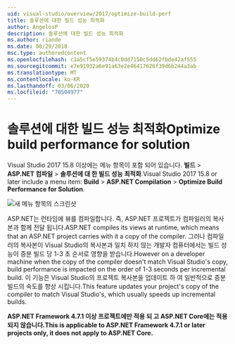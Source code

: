 ```yaml
---
uid: visual-studio/overview/2017/optimize-build-perf
title: 솔루션에 대한 빌드 성능 최적화
author: AngelosP
description: 솔루션에 대한 빌드 성능 최적화
ms.author: riande
ms.date: 08/29/2018
msc.type: authoredcontent
ms.openlocfilehash: c1a5cf5e59374b4c0dd7150c5dd62fbde42af555
ms.sourcegitcommit: e7e91932a6e91a63e2e46417626f39d6b244a3ab
ms.translationtype: MT
ms.contentlocale: ko-KR
ms.lasthandoff: 03/06/2020
ms.locfileid: "78504977"
---
```

# <a name="optimize-build-performance-for-solution"></a><span data-ttu-id="ca275-103">솔루션에 대한 빌드 성능 최적화</span><span class="sxs-lookup"><span data-stu-id="ca275-103">Optimize build performance for solution</span></span>

<span data-ttu-id="ca275-104">Visual Studio 2017 15.8 이상에는 메뉴 항목이 포함 되어 있습니다. **빌드** > **ASP.NET 컴파일** > **솔루션에 대 한 빌드 성능 최적화**.</span><span class="sxs-lookup"><span data-stu-id="ca275-104">Visual Studio 2017 15.8 or later include a menu item: **Build** > **ASP.NET Compilation** > **Optimize Build Performance for Solution**.</span></span>

![새 메뉴 항목의 스크린샷](optimize-build-perf/_static/optimize-build-performance-for-solution.png)

<span data-ttu-id="ca275-106">ASP.NET는 런타임에 뷰를 컴파일합니다. 즉, ASP.NET 프로젝트가 컴파일러의 복사본과 함께 전달 됩니다.</span><span class="sxs-lookup"><span data-stu-id="ca275-106">ASP.NET compiles its views at runtime, which means that an ASP.NET project carries with it a copy of the compiler.</span></span> <span data-ttu-id="ca275-107">그러나 컴파일러의 복사본이 Visual Studio의 복사본과 일치 하지 않는 개발자 컴퓨터에서는 빌드 성능이 증분 빌드 당 1-3 초 순서로 영향을 받습니다.</span><span class="sxs-lookup"><span data-stu-id="ca275-107">However on a developer machine when the copy of the compiler doesn't match Visual Studio's copy, build performance is impacted on the order of 1-3 seconds per incremental build.</span></span> <span data-ttu-id="ca275-108">이 기능은 Visual Studio의 프로젝트 복사본을 업데이트 하 여 일반적으로 증분 빌드의 속도를 향상 시킵니다.</span><span class="sxs-lookup"><span data-stu-id="ca275-108">This feature updates your project's copy of the compiler to match Visual Studio's, which usually speeds up incremental builds.</span></span>

<span data-ttu-id="ca275-109">**ASP.NET Framework 4.7.1 이상 프로젝트에만 적용 되 고 ASP.NET Core에는 적용 되지 않습니다.**</span><span class="sxs-lookup"><span data-stu-id="ca275-109">**This is applicable to ASP.NET Framework 4.7.1 or later projects only, it does not apply to ASP.NET Core.**</span></span>
